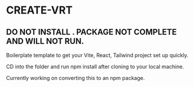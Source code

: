 # CREATE-VRT

## DO NOT INSTALL . PACKAGE NOT COMPLETE AND WILL NOT RUN.

Boilerplate template to get your Vite, React, Tailwind project set up quickly.

CD into the folder and run npm install after cloning to your local machine.

Currently working on converting this to an npm package.


